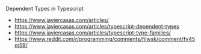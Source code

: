
Dependent Types in Typescript
- https://www.javiercasas.com/articles/
- https://www.javiercasas.com/articles/typescript-dependent-types
- https://www.javiercasas.com/articles/typescript-type-families/
- https://www.reddit.com/r/programming/comments/filwsk/comment/fv45m59/
